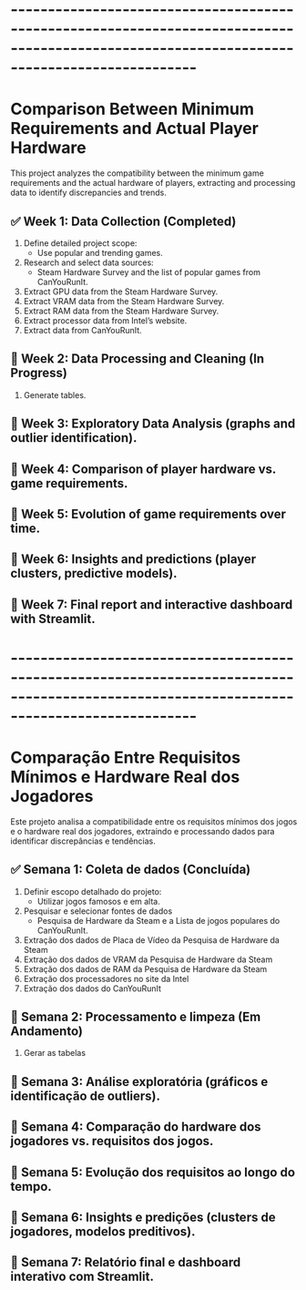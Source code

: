 # -------------------------------------------------------------------------------------------------------------------------------------------

# Comparison Between Minimum Requirements and Actual Player Hardware

This project analyzes the compatibility between the minimum game requirements and the actual hardware of players, extracting and processing data to identify discrepancies and trends.

## ✅ Week 1: Data Collection (Completed)
1. Define detailed project scope:
    - Use popular and trending games.
2. Research and select data sources:
    - Steam Hardware Survey and the list of popular games from CanYouRunIt.
3. Extract GPU data from the Steam Hardware Survey.
4. Extract VRAM data from the Steam Hardware Survey.
5. Extract RAM data from the Steam Hardware Survey.
6. Extract processor data from Intel’s website.
7. Extract data from CanYouRunIt.

## 🔄 Week 2: Data Processing and Cleaning (In Progress)
1. Generate tables.

## 🔄 Week 3: Exploratory Data Analysis (graphs and outlier identification).

## 🔄 Week 4: Comparison of player hardware vs. game requirements.

## 🔄 Week 5: Evolution of game requirements over time.

## 🔄 Week 6: Insights and predictions (player clusters, predictive models).

## 🔄 Week 7: Final report and interactive dashboard with Streamlit.

# -------------------------------------------------------------------------------------------------------------------------------------------

# Comparação Entre Requisitos Mínimos e Hardware Real dos Jogadores

Este projeto analisa a compatibilidade entre os requisitos mínimos dos jogos e o hardware real dos jogadores, extraindo e processando dados para identificar discrepâncias e tendências.

## ✅ Semana 1: Coleta de dados (Concluída)
1. Definir escopo detalhado do projeto:
    - Utilizar jogos famosos e em alta.
2. Pesquisar e selecionar fontes de dados
    - Pesquisa de Hardware da Steam e a Lista de jogos populares do CanYouRunIt.
3. Extração dos dados de Placa de Vídeo da Pesquisa de Hardware da Steam
4. Extração dos dados de VRAM da Pesquisa de Hardware da Steam
5. Extração dos dados de RAM da Pesquisa de Hardware da Steam
6. Extração dos processadores no site da Intel
7. Extração dos dados do CanYouRunIt

## 🔄 Semana 2: Processamento e limpeza (Em Andamento)
1. Gerar as tabelas
   
## 🔄 Semana 3: Análise exploratória (gráficos e identificação de outliers).

## 🔄 Semana 4: Comparação do hardware dos jogadores vs. requisitos dos jogos.

## 🔄 Semana 5: Evolução dos requisitos ao longo do tempo.

## 🔄 Semana 6: Insights e predições (clusters de jogadores, modelos preditivos).

## 🔄 Semana 7: Relatório final e dashboard interativo com Streamlit.